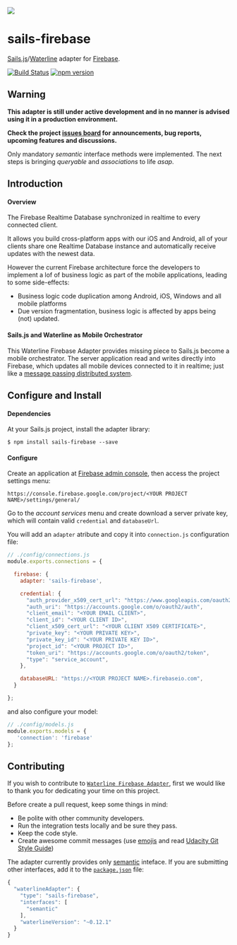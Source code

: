 [![](https://camo.githubusercontent.com/9e49073459ed4e0e2687b80eaf515d87b0da4a6b/687474703a2f2f62616c64657264617368792e6769746875622e696f2f7361696c732f696d616765732f6c6f676f2e706e67)](http://sailsjs.com)

# sails-firebase

[Sails.js](http://sailsjs.com/)/[Waterline](http://waterlinejs.org/) adapter for [Firebase](https://firebase.google.com/).

[![Build Status](https://travis-ci.org/jpventura/sails-firebase.svg?branch=master)](https://travis-ci.org/jpventura/sails-firebase)
[![npm version](https://badge.fury.io/js/sails-firebase.svg)](https://badge.fury.io/js/sails-firebase)

Warning
-------
**This adapter is still under active development and in no manner is advised using it in a production environment.**

**Check the project [issues board](https://github.com/jpventura/sails-firebase/issues) for announcements, bug reports, upcoming features and discussions.**

Only mandatory *semantic* interface methods were implemented. The next steps is bringing *queryable* and *associations* to life *asap*.

Introduction
------------

#### Overview
The Firebase Realtime Database synchronized in realtime to every connected client.

It allows you build cross-platform apps with our iOS and Android, all of your clients share one Realtime Database instance and automatically receive updates with the newest data.

However the current Firebase architecture force the developers to implement a lof of business logic as part of the mobile applications, leading to some side-effects:

   - Business logic code duplication among Android, iOS, Windows and all mobile platforms
   - Due version fragmentation, business logic is affected by apps being (not) updated.

#### Sails.js and Waterline as Mobile Orchestrator
This Waterline Firebase Adapter provides missing piece to Sails.js become a mobile orchestrator. The server application read and writes directly into Firebase, which updates all mobile devices connected to it in realtime; just like a [message passing distributed system](https://en.wikipedia.org/wiki/Message_passing).

Configure and Install
---------------------
#### Dependencies
At your Sails.js project, install the adapter library:

    $ npm install sails-firebase --save

#### Configure

Create an application at [Firebase admin console](https://console.firebase.google.com), then access the project settings menu:

    https://console.firebase.google.com/project/<YOUR PROJECT NAME>/settings/general/

Go to the _account services_ menu and create download a server private key, which will contain valid `credential` and `databaseUrl`.

You will add an `adapter` atribute and copy it into `connection.js` configuration file:

```JavaScript
// ./config/connections.js
module.exports.connections = {

  firebase: {
    adapter: 'sails-firebase',

    credential: {
      "auth_provider_x509_cert_url": "https://www.googleapis.com/oauth2/v1/certs",
      "auth_uri": "https://accounts.google.com/o/oauth2/auth",
      "client_email": "<YOUR EMAIL CLIENT>",
      "client_id": "<YOUR CLIENT ID>",
      "client_x509_cert_url": "<YOUR CLIENT X509 CERTIFICATE>",
      "private_key": "<YOUR PRIVATE KEY>",
      "private_key_id": "<YOUR PRIVATE KEY ID>",
      "project_id": "<YOUR PROJECT ID>",
      "token_uri": "https://accounts.google.com/o/oauth2/token",
      "type": "service_account",
    },

    databaseURL: "https://<YOUR PROJECT NAME>.firebaseio.com",
  }

};
```
and also configure your model:

```JavaScript
// ./config/models.js
module.exports.models = {
   'connection': 'firebase'
};
```

Contributing
------------
If you wish to contribute to [`Waterline Firebase Adapter`](https://github.com/jpventura/sails-firebase), first we would like to thank you for dedicating your time on this project.

Before create a pull request, keep some things in mind:

  - Be polite with other community developers.
  - Run the integration tests locally and be sure they pass.
  - Keep the code style. 
  - Create awesome commit messages (use [emojis](https://github.com/dannyfritz/commit-message-emoji) and read [Udacity Git Style Guide](https://udacity.github.io/git-styleguide/))

The adapter currently provides only [semantic](https://github.com/balderdashy/sails-docs/blob/master/contributing/adapter-specification.md) inteface. If you are submitting other interfaces, add it to the [`package.json`](https://github.com/jpventura/sails-firebase/blob/firebase/package.json) file:

```JavaScript
{
  "waterlineAdapter": {
    "type": "sails-firebase",
    "interfaces": [
      "semantic"
    ],
    "waterlineVersion": "~0.12.1"
  }
}
```


